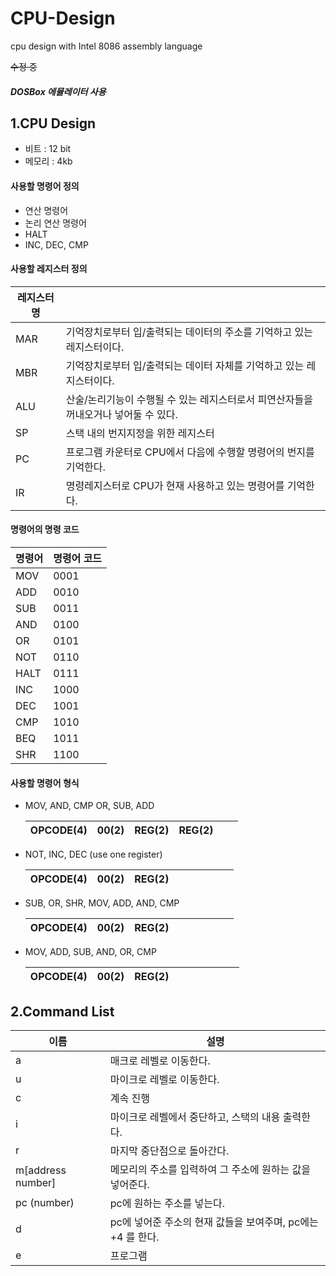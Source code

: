 # CPU-Design
cpu design with Intel 8086 assembly language 

~~수정 중~~
##### DOSBox 에뮬레이터 사용
1.CPU Design
---
- 비트 : 12 bit
- 메모리 : 4kb
#### 사용할 명령어 정의
- 연산 명령어
- 논리 연산 명령어
- HALT
- INC, DEC, CMP
#### 사용할 레지스터 정의
레지스터 명 | 　
-----|------------ 
MAR | 기억장치로부터 입/출력되는 데이터의 주소를 기억하고 있는 레지스터이다.
MBR | 기억장치로부터 입/출력되는 데이터 자체를 기억하고 있는 레지스터이다.
ALU | 산술/논리기능이 수행될 수 있는 레지스터로서 피연산자들을 꺼내오거나 넣어둘 수 있다.
SP | 스택 내의 번지지정을 위한 레지스터
PC | 프로그램 카운터로 CPU에서 다음에 수행할 명령어의 번지를 기억한다.
IR | 명령레지스터로 CPU가 현재 사용하고 있는 명령어를 기억한다.

#### 명령어의 명령 코드
명령어 | 명령어 코드
-----|------------ 
MOV | 0001
ADD | 0010
SUB | 0011
AND | 0100
OR | 0101
NOT | 0110
HALT | 0111
INC | 1000
DEC | 1001
CMP | 1010
BEQ | 1011
SHR | 1100

#### 사용할 명령어 형식
- MOV, AND, CMP OR, SUB, ADD 
  
  OPCODE(4) | 00(2) | REG(2) | REG(2) | 　
  ----|--|--|--|--
- NOT, INC, DEC (use one register)
  
  OPCODE(4) | 00(2) | REG(2) | 　　　 | 　
  ----|--|--|--|--
- SUB, OR, SHR, MOV, ADD, AND, CMP

  OPCODE(4) | 00(2) | REG(2) | 　　　 | 　 
  ----|--|--|--|--  
- MOV, ADD, SUB, AND, OR, CMP

  OPCODE(4) | 00(2) | REG(2) | 　　 　　   　 
  ----|--|--|---- 


2.Command List
---

이름 | 설명
-----|-----------------
a | 매크로 레벨로 이동한다.
u | 마이크로 레벨로 이동한다.
c | 계속 진행
i | 마이크로 레벨에서 중단하고, 스택의 내용 출력한다.
r | 마지막 중단점으로 돌아간다.
m[address number] | 메모리의 주소를 입력하여 그 주소에 원하는 값을 넣어준다.
pc (number) | pc에 원하는 주소를 넣는다.
d | pc에 넣어준 주소의 현재 값들을 보여주며, pc에는 +4 를 한다.
e | 프로그램 
